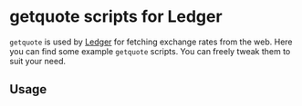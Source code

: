 # getquote scripts for Ledger

`getquote` is used by [Ledger](http://github.com/ledger/ledger) for fetching exchange rates from the web. Here you can find some example `getquote` scripts. You can freely tweak them to suit your need.

## Usage
